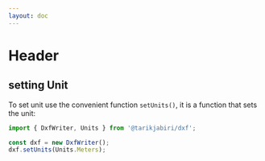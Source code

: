 ```yaml
---
layout: doc
---
```


# Header

## setting Unit

To set unit use the convenient function `setUnits()`, it is a function that sets the unit:

```js
import { DxfWriter, Units } from '@tarikjabiri/dxf';

const dxf = new DxfWriter();
dxf.setUnits(Units.Meters);

```
